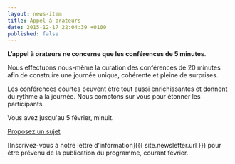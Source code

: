 ```yaml
---
layout: news-item
title: Appel à orateurs
date: 2015-12-17 22:04:39 +0100
published: false
---
```


**L’appel à orateurs ne concerne que les conférences de 5 minutes**.

Nous effectuons nous-même la curation des conférences de 20 minutes afin de construire une journée unique, cohérente et pleine de surprises.

Les conférences courtes peuvent être tout aussi enrichissantes et donnent du rythme à la journée.
Nous comptons sur vous pour étonner les participants.

Vous avez jusqu'au 5 février, minuit.

<a href="https://docs.google.com/forms/d/1ciKJyvHSYDA_qK3nGBuJLMoP5UeqOpMQk5NJ631Uvko/viewform" class="button-large" type="button">Proposez un sujet</a>

[Inscrivez-vous à notre lettre d’information]({{ site.newsletter.url }}) pour être prévenu de la publication du programme, courant février.
